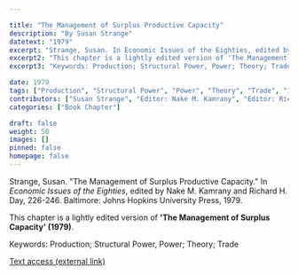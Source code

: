 ```yaml
---

title: "The Management of Surplus Productive Capacity"
description: "By Susan Strange"
datetext: "1979"
excerpt: "Strange, Susan. In Economic Issues of the Eighties, edited by Nake M. Kamrany and Richard H. Day, 226-246. Baltimore: Johns Hopkins University Press, 1979."
excerpt2: "This chapter is a lightly edited version of 'The Management of Surplus Capacity: Or how does theory stand up to protectionism 1970s style?' (1979)."
excerpt3: "Keywords: Production; Structural Power, Power; Theory; Trade"

date: 1979
tags: ["Production", "Structural Power", "Power", "Theory", "Trade", "1970's"]
contributors: ["Susan Strange", "Editor: Nake M. Kamrany", "Editor: Richard H. Day"]
categories: ["Book Chapter"]

draft: false
weight: 50
images: []
pinned: false
homepage: false
---
```


Strange, Susan. "The Management of Surplus Productive Capacity." In *Economic Issues of the Eighties*, edited by Nake M. Kamrany and Richard H. Day, 226-246. Baltimore: Johns Hopkins University Press, 1979.

This chapter is a lightly edited version of **'The Management of Surplus Capacity' (1979)**.

Keywords: Production; Structural Power, Power; Theory; Trade

[Text access (external link)](https://www.worldcat.org/title/5171263)
